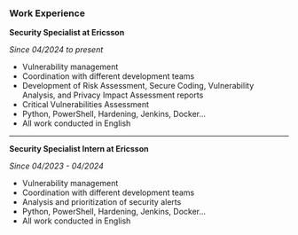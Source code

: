### Work Experience

**Security Specialist at Ericsson**

*Since 04/2024 to present*

- Vulnerability management
- Coordination with different development teams
- Development of Risk Assessment, Secure Coding, Vulnerability Analysis, and Privacy Impact Assessment reports
- Critical Vulnerabilities Assessment
- Python, PowerShell, Hardening, Jenkins, Docker...
- All work conducted in English

___

**Security Specialist Intern at Ericsson**

*Since 04/2023 - 04/2024*

- Vulnerability management
- Coordination with different development teams
- Analysis and prioritization of security alerts
- Python, PowerShell, Hardening, Jenkins, Docker...
- All work conducted in English
